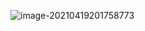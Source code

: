 ![image-20210419201758773](../../../../../../../../Desktop/ShareToMac/code-workspace/typora/antra/resources/image-20210419201758773.png)